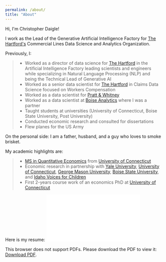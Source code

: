 ```yaml
---
permalink: /about/
title: "About"
---
```


Hi, I'm Christopher Daigle!

I work as the Lead of the Generative Artificial Intelligence Factory for [The Hartford's](https://www.thehartford.com) Commercial Lines Data Science and Analytics Organization.

Previously, I:
> * Worked as a director of data science for [The Hartford](https://www.thehartford.com) in the Artificial Intelligence Factory leading scientists and engineers while specializing in Natural Language Processing (NLP) and being the Technical Lead of Generative AI
> * Worked as a senior data scientist for [The Hartford](https://www.thehartford.com) in Claims Data Science focused on Workers Compensation
> * Worked as a data scientist for [Pratt & Whitney](https://prattwhitney.com/en)
> * Worked as a data scientist at [Boise Analytics](https://medium.com/cam-crow/bye-bye-boise-analytics-7bdc8aad36f9) where I was a partner
> * Taught students at universities (University of Connecticut, Boise State University, Post University)
> * Conducted economic research and consulted for dissertations
> * Flew planes for the US Army

On the personal side: I am a father, husband, and a guy who loves to smoke brisket.

My academic highlights are:
> * [MS in Quantitative Economics](https://msqe.econ.uconn.edu) from [University of Connecticut](https://uconn.edu)
> * Economic research in partnership with [Yale University](https://www.yale.edu), [University of Connecticut](https://uconn.edu), [George Mason University](https://www2.gmu.edu), [Boise State University](https://www.boisestate.edu), and [Idaho Voices for Children](https://www.idahovoices.org)
> * First 2-years course work of an economics PhD at [University of Connecticut](https://uconn.edu)

Here is my resume:
<object data="/assets/docs/240228.pdf" type="application/pdf" width="400px" height="550px">
    <embed src="/assets/docs/240228.pdf">
        <p>This browser does not support PDFs. Please download the PDF to view it: <a href="/assets/docs/240228.pdf">Download PDF</a>.</p>
    </embed>
</object>
